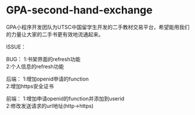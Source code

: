 # GPA-second-hand-exchange
GPA小程序开发团队为UTSC中国留学生开发的二手教材交易平台，希望能用我们的力量让大家的二手书更有效地流通起来。

ISSUE：

BUG：
1:书架界面的refresh功能<br />
2:个人信息的refresh功能

后端：
1:增加openid申请的function<br />
2:增加https安全证书

前端：
1:增加申请openid的function并添加到userid<br />
2:修改发送请求的url地址(http->https)

